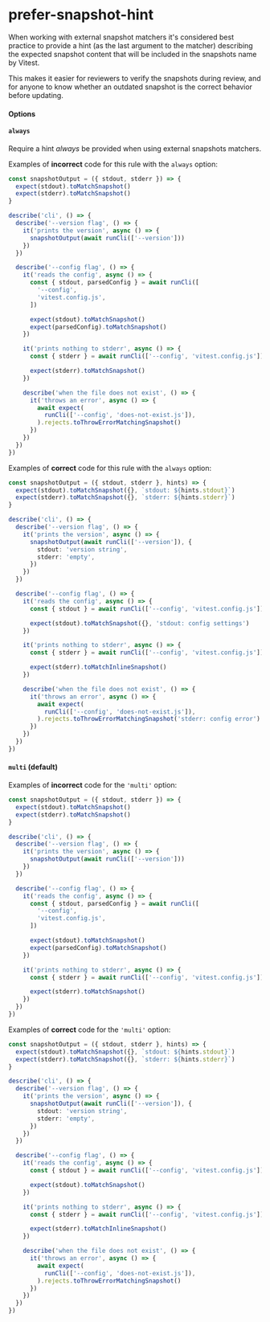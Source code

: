 # prefer-snapshot-hint

<!-- end auto-generated rule header -->

When working with external snapshot matchers it's considered best practice to
provide a hint (as the last argument to the matcher) describing the expected
snapshot content that will be included in the snapshots name by Vitest.

This makes it easier for reviewers to verify the snapshots during review, and
for anyone to know whether an outdated snapshot is the correct behavior before
updating.

#### Options

#### `always`

Require a hint _always_ be provided when using external snapshots matchers.

Examples of **incorrect** code for this rule with the `always` option:

```ts
const snapshotOutput = ({ stdout, stderr }) => {
  expect(stdout).toMatchSnapshot()
  expect(stderr).toMatchSnapshot()
}

describe('cli', () => {
  describe('--version flag', () => {
    it('prints the version', async () => {
      snapshotOutput(await runCli(['--version']))
    })
  })

  describe('--config flag', () => {
    it('reads the config', async () => {
      const { stdout, parsedConfig } = await runCli([
        '--config',
        'vitest.config.js',
      ])

      expect(stdout).toMatchSnapshot()
      expect(parsedConfig).toMatchSnapshot()
    })

    it('prints nothing to stderr', async () => {
      const { stderr } = await runCli(['--config', 'vitest.config.js'])

      expect(stderr).toMatchSnapshot()
    })

    describe('when the file does not exist', () => {
      it('throws an error', async () => {
        await expect(
          runCli(['--config', 'does-not-exist.js']),
        ).rejects.toThrowErrorMatchingSnapshot()
      })
    })
  })
})
```

Examples of **correct** code for this rule with the `always` option:

```ts
const snapshotOutput = ({ stdout, stderr }, hints) => {
  expect(stdout).toMatchSnapshot({}, `stdout: ${hints.stdout}`)
  expect(stderr).toMatchSnapshot({}, `stderr: ${hints.stderr}`)
}

describe('cli', () => {
  describe('--version flag', () => {
    it('prints the version', async () => {
      snapshotOutput(await runCli(['--version']), {
        stdout: 'version string',
        stderr: 'empty',
      })
    })
  })

  describe('--config flag', () => {
    it('reads the config', async () => {
      const { stdout } = await runCli(['--config', 'vitest.config.js'])

      expect(stdout).toMatchSnapshot({}, 'stdout: config settings')
    })

    it('prints nothing to stderr', async () => {
      const { stderr } = await runCli(['--config', 'vitest.config.js'])

      expect(stderr).toMatchInlineSnapshot()
    })

    describe('when the file does not exist', () => {
      it('throws an error', async () => {
        await expect(
          runCli(['--config', 'does-not-exist.js']),
        ).rejects.toThrowErrorMatchingSnapshot('stderr: config error')
      })
    })
  })
})
```

#### `multi` (default)

Examples of **incorrect** code for the `'multi'` option:

```ts
const snapshotOutput = ({ stdout, stderr }) => {
  expect(stdout).toMatchSnapshot()
  expect(stderr).toMatchSnapshot()
}

describe('cli', () => {
  describe('--version flag', () => {
    it('prints the version', async () => {
      snapshotOutput(await runCli(['--version']))
    })
  })

  describe('--config flag', () => {
    it('reads the config', async () => {
      const { stdout, parsedConfig } = await runCli([
        '--config',
        'vitest.config.js',
      ])

      expect(stdout).toMatchSnapshot()
      expect(parsedConfig).toMatchSnapshot()
    })

    it('prints nothing to stderr', async () => {
      const { stderr } = await runCli(['--config', 'vitest.config.js'])

      expect(stderr).toMatchSnapshot()
    })
  })
})
```

Examples of **correct** code for the `'multi'` option:

```ts
const snapshotOutput = ({ stdout, stderr }, hints) => {
  expect(stdout).toMatchSnapshot({}, `stdout: ${hints.stdout}`)
  expect(stderr).toMatchSnapshot({}, `stderr: ${hints.stderr}`)
}

describe('cli', () => {
  describe('--version flag', () => {
    it('prints the version', async () => {
      snapshotOutput(await runCli(['--version']), {
        stdout: 'version string',
        stderr: 'empty',
      })
    })
  })

  describe('--config flag', () => {
    it('reads the config', async () => {
      const { stdout } = await runCli(['--config', 'vitest.config.js'])

      expect(stdout).toMatchSnapshot()
    })

    it('prints nothing to stderr', async () => {
      const { stderr } = await runCli(['--config', 'vitest.config.js'])

      expect(stderr).toMatchInlineSnapshot()
    })

    describe('when the file does not exist', () => {
      it('throws an error', async () => {
        await expect(
          runCli(['--config', 'does-not-exist.js']),
        ).rejects.toThrowErrorMatchingSnapshot()
      })
    })
  })
})
```
